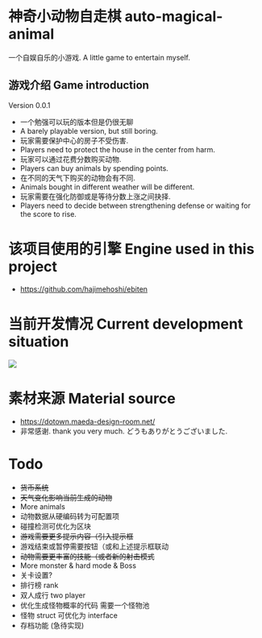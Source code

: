# 神奇小动物自走棋 auto-magical-animal
一个自娱自乐的小游戏.
A little game to entertain myself.
## 游戏介绍 Game introduction
Version 0.0.1
- 一个勉强可以玩的版本但是仍很无聊
- A barely playable version, but still boring.
- 玩家需要保护中心的房子不受伤害.
- Players need to protect the house in the center from harm.
- 玩家可以通过花费分数购买动物.
- Players can buy animals by spending points.
- 在不同的天气下购买的动物会有不同.
- Animals bought in different weather will be different.
- 玩家需要在强化防御或是等待分数上涨之间抉择.
- Players need to decide between strengthening defense or waiting for the score to rise.


# 该项目使用的引擎 Engine used in this project
- https://github.com/hajimehoshi/ebiten

# 当前开发情况 Current development situation
![](https://s3.bmp.ovh/imgs/2024/08/07/a3e088fc5fa00592.png)

# 素材来源 Material source
- https://dotown.maeda-design-room.net/
- 非常感谢. thank you very much. どうもありがとうございました.

# Todo
- ~~货币系统~~
- ~~天气变化影响当前生成的动物~~
- More animals
- 动物数据从硬编码转为可配置项
- 碰撞检测可优化为区块
- ~~游戏需要更多提示内容（引入提示框~~
- 游戏结束或暂停需要按钮（或和上述提示框联动
- ~~动物需要更丰富的技能（或者新的射击模式~~
- More monster & hard mode & Boss
- 关卡设置?
- 排行榜 rank
- 双人成行 two player
- 优化生成怪物概率的代码 需要一个怪物池
- 怪物 struct 可优化为 interface
- 存档功能 (急待实现)